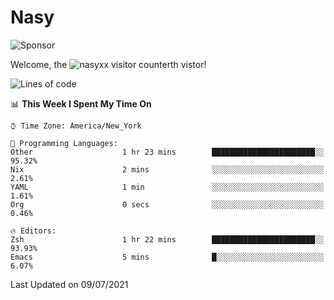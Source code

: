 # Nasy

<!--
<p align="center">
<img height="200" src="https://github-readme-stats.vercel.app/api?username=nasyxx&count_private=true&show_icons=true&theme=dracula&include_all_commits=true"/>
<img height="200" src="https://github-readme-stats.vercel.app/api/top-langs/?username=nasyxx&theme=dracula&hide=html,jupyter+notebook&count_private=true&show_icons=true"/>
</p>

  
----------------
-->

![Sponsor](https://img.shields.io/static/v1.svg?label=Sponsor&message=%E2%9D%A4&logo=GitHub&style=flat&color=pink)
 
Welcome, the ![nasyxx visitor counter](https://count.getloli.com/get/@nasyxx?theme=rule34)th vistor!
 
<!--START_SECTION:waka-->
![Lines of code](https://img.shields.io/badge/From%20Hello%20World%20I%27ve%20Written-5.4%20million%20lines%20of%20code-blue)

📊 **This Week I Spent My Time On** 

```text
⌚︎ Time Zone: America/New_York

💬 Programming Languages: 
Other                    1 hr 23 mins        ███████████████████████░░   95.32% 
Nix                      2 mins              ░░░░░░░░░░░░░░░░░░░░░░░░░   2.61% 
YAML                     1 min               ░░░░░░░░░░░░░░░░░░░░░░░░░   1.61% 
Org                      0 secs              ░░░░░░░░░░░░░░░░░░░░░░░░░   0.46%

🔥 Editors: 
Zsh                      1 hr 22 mins        ███████████████████████░░   93.93% 
Emacs                    5 mins              █░░░░░░░░░░░░░░░░░░░░░░░░   6.07%

```


 Last Updated on 09/07/2021
<!--END_SECTION:waka-->

<!-- ![visitors](https://visitor-badge.laobi.icu/badge?page_id=nasyxx.nasyxx) -->
